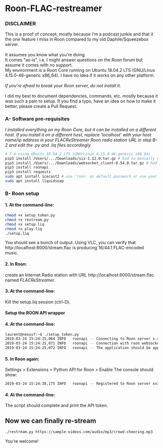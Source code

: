 # Roon-FLAC-restreamer

### DISCLAIMER

This is a proof of concept, mostly because I'm a podcast junkie and that it the one feature I miss in Roon compared to my old Daphile/Squeezebox server.<br/>
<br/>
It assumes you know what you're doing.<br/>
It comes "as-is", i.e. I might answer questions on the Roon forum but assume it comes with no support.<br/>
My environment is a Roon Core running on Ubuntu 18.04.2 LTS (GNU/Linux 4.15.0-46-generic x86_64).
I have no idea if it works on any other platform.<br/><br/>
_*If you're afraid to break your Roon server, do not install it.*_<br/><br/>
I did my best to document dependencies, commands, etc. mostly because it was such a pain to setup. If you find a typo, have an idea on how to make it better, please create a Pull Request. 

### A- Software pre-requisites
_I installed everything on my Roon Core, but it can be installed on a different host.
If you install it on a different host, replace 'localhost' with your host name/ip address in your FLACReStreamer Roon radio station URL in step B-2 and edit the .py and .liq files accordingly._

```bash
# I'm using Ubuntu 18.04.2 LTS (GNU/Linux 4.15.0-46-generic x86_64)
pip3 install /Users/.../Downloads/six-1.12.0.tar.gz # had to manually download it
pip3 install /Users/.../Downloads/websocket_client-0.54.0.tar.gz # had to manually download it
pip3 install roonapi
pip3 install requests
sudo apt install icecast2 # use 'roon' as default password or use your own but edit the .liq files
sudo apt install liquidsoap
```

### B- Roon setup

#### 1. At the command-line:

```bash
chmod +x setup_token.py
chmod +x restream.py
chmod +x setup.liq
chmod +x play.liq
./setup.liq
```

You should see a bunch of output. Using VLC, you can verify that http://localhost:8000/stream.flac is producing 16/44.1 FLAC-encoded music.

#### 2. In Roon:

create an Internet Radio station with URL http://localhost:8000/stream.flac named _*FLACReStreamer*_.

#### 3. At the command-line:

Kill the setup.liq session (ctrl-D).

#### Setup the ROON API wrapper

#### 4. At the command-line:

```bash
laurent@nexus7:~$ ./setup_token.py
2019-03-24 15:24:25,064 INFO   roonapi -- Connecting to Roon server x.x.x.x:9100
2019-03-24 15:24:25,071 INFO   roonapi -- Connection with roon websockets (re)created.
2019-03-24 15:24:25,072 INFO   roonapi -- The application should be approved within Roon's settings.
```

#### 5. In Roon again:

Settings > Extensions > Python API for Roon > Enable
The console should show:

```bash
2019-03-24 15:24:38,175 INFO   roonapi -- Registered to Roon server xxx
```

#### 4. At the command-line:

The script should complete and print the API token.

## Now we can finally re-stream

```bash
./restream.py https://sample-videos.com/audio/mp3/crowd-cheering.mp3
```
You're welcome!

